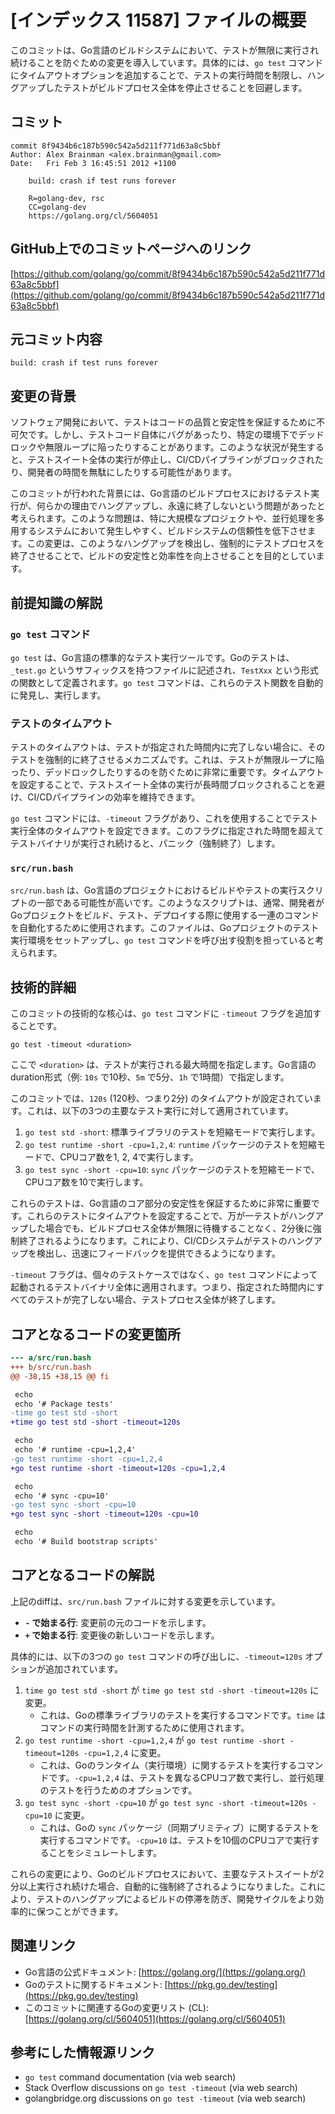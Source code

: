 # [インデックス 11587] ファイルの概要

このコミットは、Go言語のビルドシステムにおいて、テストが無限に実行され続けることを防ぐための変更を導入しています。具体的には、`go test` コマンドにタイムアウトオプションを追加することで、テストの実行時間を制限し、ハングアップしたテストがビルドプロセス全体を停止させることを回避します。

## コミット

```
commit 8f9434b6c187b590c542a5d211f771d63a8c5bbf
Author: Alex Brainman <alex.brainman@gmail.com>
Date:   Fri Feb 3 16:45:51 2012 +1100

    build: crash if test runs forever

    R=golang-dev, rsc
    CC=golang-dev
    https://golang.org/cl/5604051
```

## GitHub上でのコミットページへのリンク

[https://github.com/golang/go/commit/8f9434b6c187b590c542a5d211f771d63a8c5bbf](https://github.com/golang/go/commit/8f9434b6c187b590c542a5d211f771d63a8c5bbf)

## 元コミット内容

```
build: crash if test runs forever
```

## 変更の背景

ソフトウェア開発において、テストはコードの品質と安定性を保証するために不可欠です。しかし、テストコード自体にバグがあったり、特定の環境下でデッドロックや無限ループに陥ったりすることがあります。このような状況が発生すると、テストスイート全体の実行が停止し、CI/CDパイプラインがブロックされたり、開発者の時間を無駄にしたりする可能性があります。

このコミットが行われた背景には、Go言語のビルドプロセスにおけるテスト実行が、何らかの理由でハングアップし、永遠に終了しないという問題があったと考えられます。このような問題は、特に大規模なプロジェクトや、並行処理を多用するシステムにおいて発生しやすく、ビルドシステムの信頼性を低下させます。この変更は、このようなハングアップを検出し、強制的にテストプロセスを終了させることで、ビルドの安定性と効率性を向上させることを目的としています。

## 前提知識の解説

### `go test` コマンド

`go test` は、Go言語の標準的なテスト実行ツールです。Goのテストは、`_test.go` というサフィックスを持つファイルに記述され、`TestXxx` という形式の関数として定義されます。`go test` コマンドは、これらのテスト関数を自動的に発見し、実行します。

### テストのタイムアウト

テストのタイムアウトは、テストが指定された時間内に完了しない場合に、そのテストを強制的に終了させるメカニズムです。これは、テストが無限ループに陥ったり、デッドロックしたりするのを防ぐために非常に重要です。タイムアウトを設定することで、テストスイート全体の実行が長時間ブロックされることを避け、CI/CDパイプラインの効率を維持できます。

`go test` コマンドには、`-timeout` フラグがあり、これを使用することでテスト実行全体のタイムアウトを設定できます。このフラグに指定された時間を超えてテストバイナリが実行され続けると、パニック（強制終了）します。

### `src/run.bash`

`src/run.bash` は、Go言語のプロジェクトにおけるビルドやテストの実行スクリプトの一部である可能性が高いです。このようなスクリプトは、通常、開発者がGoプロジェクトをビルド、テスト、デプロイする際に使用する一連のコマンドを自動化するために使用されます。このファイルは、Goプロジェクトのテスト実行環境をセットアップし、`go test` コマンドを呼び出す役割を担っていると考えられます。

## 技術的詳細

このコミットの技術的な核心は、`go test` コマンドに `-timeout` フラグを追加することです。

`go test -timeout <duration>`

ここで `<duration>` は、テストが実行される最大時間を指定します。Go言語のduration形式（例: `10s` で10秒、`5m` で5分、`1h` で1時間）で指定します。

このコミットでは、`120s` (120秒、つまり2分) のタイムアウトが設定されています。これは、以下の3つの主要なテスト実行に対して適用されています。

1.  `go test std -short`: 標準ライブラリのテストを短縮モードで実行します。
2.  `go test runtime -short -cpu=1,2,4`: `runtime` パッケージのテストを短縮モードで、CPUコア数を1, 2, 4で実行します。
3.  `go test sync -short -cpu=10`: `sync` パッケージのテストを短縮モードで、CPUコア数を10で実行します。

これらのテストは、Go言語のコア部分の安定性を保証するために非常に重要です。これらのテストにタイムアウトを設定することで、万が一テストがハングアップした場合でも、ビルドプロセス全体が無限に待機することなく、2分後に強制終了されるようになります。これにより、CI/CDシステムがテストのハングアップを検出し、迅速にフィードバックを提供できるようになります。

`-timeout` フラグは、個々のテストケースではなく、`go test` コマンドによって起動されるテストバイナリ全体に適用されます。つまり、指定された時間内にすべてのテストが完了しない場合、テストプロセス全体が終了します。

## コアとなるコードの変更箇所

```diff
--- a/src/run.bash
+++ b/src/run.bash
@@ -38,15 +38,15 @@ fi

 echo
 echo '# Package tests'
-time go test std -short
+time go test std -short -timeout=120s

 echo
 echo '# runtime -cpu=1,2,4'
-go test runtime -short -cpu=1,2,4
+go test runtime -short -timeout=120s -cpu=1,2,4

 echo
 echo '# sync -cpu=10'
-go test sync -short -cpu=10
+go test sync -short -timeout=120s -cpu=10

 echo
 echo '# Build bootstrap scripts'
```

## コアとなるコードの解説

上記のdiffは、`src/run.bash` ファイルに対する変更を示しています。

*   **`-` で始まる行**: 変更前の元のコードを示します。
*   **`+` で始まる行**: 変更後の新しいコードを示します。

具体的には、以下の3つの `go test` コマンドの呼び出しに、`-timeout=120s` オプションが追加されています。

1.  `time go test std -short` が `time go test std -short -timeout=120s` に変更。
    *   これは、Goの標準ライブラリのテストを実行するコマンドです。`time` はコマンドの実行時間を計測するために使用されます。
2.  `go test runtime -short -cpu=1,2,4` が `go test runtime -short -timeout=120s -cpu=1,2,4` に変更。
    *   これは、Goのランタイム（実行環境）に関するテストを実行するコマンドです。`-cpu=1,2,4` は、テストを異なるCPUコア数で実行し、並行処理のテストを行うためのオプションです。
3.  `go test sync -short -cpu=10` が `go test sync -short -timeout=120s -cpu=10` に変更。
    *   これは、Goの `sync` パッケージ（同期プリミティブ）に関するテストを実行するコマンドです。`-cpu=10` は、テストを10個のCPUコアで実行することをシミュレートします。

これらの変更により、Goのビルドプロセスにおいて、主要なテストスイートが2分以上実行され続けた場合、自動的に強制終了されるようになりました。これにより、テストのハングアップによるビルドの停滞を防ぎ、開発サイクルをより効率的に保つことができます。

## 関連リンク

*   Go言語の公式ドキュメント: [https://golang.org/](https://golang.org/)
*   Goのテストに関するドキュメント: [https://pkg.go.dev/testing](https://pkg.go.dev/testing)
*   このコミットに関連するGoの変更リスト (CL): [https://golang.org/cl/5604051](https://golang.org/cl/5604051)

## 参考にした情報源リンク

*   `go test` command documentation (via web search)
*   Stack Overflow discussions on `go test -timeout` (via web search)
*   golangbridge.org discussions on `go test -timeout` (via web search)
